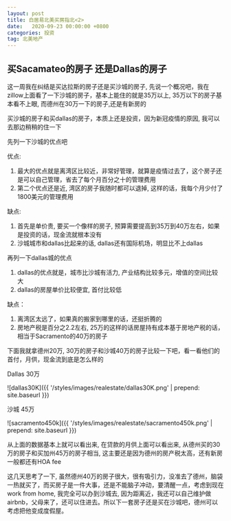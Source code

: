 ```yaml
---
layout: post
title: 白居易北美买房指北<2>
date:   2020-09-23 00:00:00 +0800
categories: 投资
tag: 北美地产
---
```



<h2>买Sacamateo的房子 还是Dallas的房子</h2>

这一周我在纠结是买达拉斯的房子还是买沙城的房子, 先说一个概况吧，我在zillow上面看了一下沙城的房子，基本上能住的就是35万以上, 35万以下的房子基本看不上眼, 而德州在30万一下的房子,还是有新房的

买沙城的房子和买dallas的房子，本质上还是投资，因为新冠疫情的原因, 我可以去那边稍稍的住一下

先列一下沙城的优点吧

优点:

1. 最大的优点就是离湾区比较近，非常好管理，就算是疫情过去了，这个房子还是可以自己管理，省去了每个月百分之十的管理费用
2. 第二个优点还是近, 湾区的房子我随时都可以退掉, 这样的话，我每个月少付了1800美元的管理费用

缺点:

1. 首先是单价贵, 要买一个像样的房子, 预算需要提高到35万到40万左右，如果是投资的话，现金流就根本没有
2. 沙城城市和dallas比起来的话, dallas还有国际机场，明显比不上dallas

再列一下dallas城的优点

1. dallas的优点就是，城市比沙城有活力, 产业结构比较多元，增值的空间比较大
2. dallas的房屋单价比较便宜, 首付比较低

缺点：
1. 离湾区太远了，如果真的搬家到哪里的话，还挺折腾的
2. 房地产税是百分之2.2左右, 25万的这样的话房屋持有成本基于房地产税的话，相当于Sacramento的40万的房子

下面我就拿德州20万, 30万的房子和沙城40万的房子比较一下吧，看一看他们的首付，月供，现金流到底是怎么样的

Dallas 30万

![dallas30K]({{ '/styles/images/realestate/dallas30K.png' | prepend: site.baseurl }})

沙城 45万

![sacramento450k]({{ '/styles/images/realestate/sacramento450k.png' | prepend: site.baseurl }})


从上面的数据基本上就可以看出来, 在贷款的月供上面可以看出来, 从德州买的30万的房子和买加州45万的房子相当, 这主要还是因为德州的房产税太高，还有新房一般都还有HOA fee

这几天思考了一下, 虽然德州40万的房子很大，很有吸引力，没准去了德州，脑袋一热就买了，而买房子是一件大事，还是不能脑子冲动，要清醒一点，考虑到现在work from home, 我完全可以办到沙城去, 因为距离近，我还可以自己维护做airbnb，父母来了，还可以住进去。所以下一套房子还是买在沙城吧，德州可以考虑把他变成度假屋。












    
                

